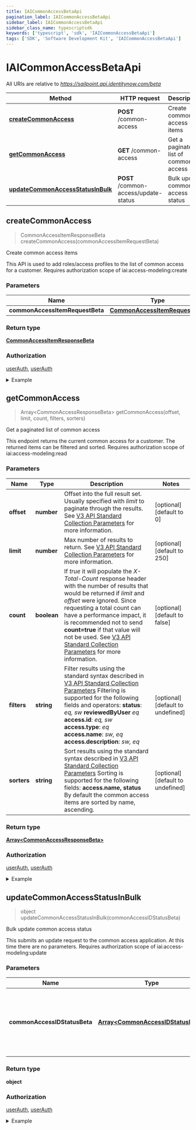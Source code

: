 ```yaml
---
title: IAICommonAccessBetaApi
pagination_label: IAICommonAccessBetaApi
sidebar_label: IAICommonAccessBetaApi
sidebar_class_name: typescriptsdk
keywords: ['typescript', 'sdk', 'IAICommonAccessBetaApi'] 
tags: ['SDK', 'Software Development Kit', 'IAICommonAccessBetaApi']
---
```


# IAICommonAccessBetaApi

All URIs are relative to *https://sailpoint.api.identitynow.com/beta*

Method | HTTP request | Description
------------- | ------------- | -------------
[**createCommonAccess**](IAICommonAccessBetaApi.md#createCommonAccess) | **POST** /common-access | Create common access items
[**getCommonAccess**](IAICommonAccessBetaApi.md#getCommonAccess) | **GET** /common-access | Get a paginated list of common access
[**updateCommonAccessStatusInBulk**](IAICommonAccessBetaApi.md#updateCommonAccessStatusInBulk) | **POST** /common-access/update-status | Bulk update common access status



## createCommonAccess

> CommonAccessItemResponseBeta createCommonAccess(commonAccessItemRequestBeta)

Create common access items

This API is used to add roles/access profiles to the list of common access for a customer. Requires authorization scope of iai:access-modeling:create

### Parameters


Name | Type | Description  | Notes
------------- | ------------- | ------------- | -------------
 **commonAccessItemRequestBeta** | [**CommonAccessItemRequestBeta**](../Models/CommonAccessItemRequestBeta.md)|  | 

### Return type

[**CommonAccessItemResponseBeta**](../Models/CommonAccessItemResponseBeta.md)

### Authorization

[userAuth](https://developer.sailpoint.com/docs/api/v3/identity-security-cloud-v-3-api#authentication), [userAuth](https://developer.sailpoint.com/docs/api/v3/identity-security-cloud-v-3-api#authentication)

<details>
<summary>Example</summary>

```javascript
import { Configuration, IAICommonAccessBetaApi, CommonAccessItemRequestBeta } from "sailpoint-api-client";
const apiConfig = new Configuration();
const iAICommonAccessBetaApi = new IAICommonAccessBetaApi(apiConfig);
const commonAccessItemRequestBeta : CommonAccessItemRequestBeta = ; // 
const val = await iAICommonAccessBetaApi.createCommonAccess(commonAccessItemRequestBeta);
console.log('API called successfully. Returned data: ' + val.data);
```
</details>


## getCommonAccess

> Array&lt;CommonAccessResponseBeta&gt; getCommonAccess(offset, limit, count, filters, sorters)

Get a paginated list of common access

This endpoint returns the current common access for a customer. The returned items can be filtered and sorted. Requires authorization scope of iai:access-modeling:read

### Parameters


Name | Type | Description  | Notes
------------- | ------------- | ------------- | -------------
 **offset** | **number**| Offset into the full result set. Usually specified with *limit* to paginate through the results. See [V3 API Standard Collection Parameters](https://developer.sailpoint.com/idn/api/standard-collection-parameters) for more information. | [optional] [default to 0]
 **limit** | **number**| Max number of results to return. See [V3 API Standard Collection Parameters](https://developer.sailpoint.com/idn/api/standard-collection-parameters) for more information. | [optional] [default to 250]
 **count** | **boolean**| If *true* it will populate the *X-Total-Count* response header with the number of results that would be returned if *limit* and *offset* were ignored.  Since requesting a total count can have a performance impact, it is recommended not to send **count&#x3D;true** if that value will not be used.  See [V3 API Standard Collection Parameters](https://developer.sailpoint.com/idn/api/standard-collection-parameters) for more information. | [optional] [default to false]
 **filters** | **string**| Filter results using the standard syntax described in [V3 API Standard Collection Parameters](https://developer.sailpoint.com/idn/api/standard-collection-parameters#filtering-results)  Filtering is supported for the following fields and operators:  **status**: *eq, sw*  **reviewedByUser** *eq*  **access.id**: *eq, sw*  **access.type**: *eq*  **access.name**: *sw, eq*  **access.description**: *sw, eq* | [optional] [default to undefined]
 **sorters** | **string**| Sort results using the standard syntax described in [V3 API Standard Collection Parameters](https://developer.sailpoint.com/idn/api/standard-collection-parameters#sorting-results)  Sorting is supported for the following fields: **access.name, status**  By default the common access items are sorted by name, ascending. | [optional] [default to undefined]

### Return type

[**Array&lt;CommonAccessResponseBeta&gt;**](../Models/CommonAccessResponseBeta.md)

### Authorization

[userAuth](https://developer.sailpoint.com/docs/api/v3/identity-security-cloud-v-3-api#authentication), [userAuth](https://developer.sailpoint.com/docs/api/v3/identity-security-cloud-v-3-api#authentication)

<details>
<summary>Example</summary>

```javascript
import { Configuration, IAICommonAccessBetaApi } from "sailpoint-api-client";
const apiConfig = new Configuration();
const iAICommonAccessBetaApi = new IAICommonAccessBetaApi(apiConfig);
const offset = 0, // number | Offset into the full result set. Usually specified with *limit* to paginate through the results. See [V3 API Standard Collection Parameters](https://developer.sailpoint.com/idn/api/standard-collection-parameters) for more information.
  limit = 250, // number | Max number of results to return. See [V3 API Standard Collection Parameters](https://developer.sailpoint.com/idn/api/standard-collection-parameters) for more information.
  count = true, // boolean | If *true* it will populate the *X-Total-Count* response header with the number of results that would be returned if *limit* and *offset* were ignored.  Since requesting a total count can have a performance impact, it is recommended not to send **count=true** if that value will not be used.  See [V3 API Standard Collection Parameters](https://developer.sailpoint.com/idn/api/standard-collection-parameters) for more information.
  filters = "access.type eq "ROLE"", // string | Filter results using the standard syntax described in [V3 API Standard Collection Parameters](https://developer.sailpoint.com/idn/api/standard-collection-parameters#filtering-results)  Filtering is supported for the following fields and operators:  **status**: *eq, sw*  **reviewedByUser** *eq*  **access.id**: *eq, sw*  **access.type**: *eq*  **access.name**: *sw, eq*  **access.description**: *sw, eq*
  sorters = "access.name"; // string | Sort results using the standard syntax described in [V3 API Standard Collection Parameters](https://developer.sailpoint.com/idn/api/standard-collection-parameters#sorting-results)  Sorting is supported for the following fields: **access.name, status**  By default the common access items are sorted by name, ascending.
const val = await iAICommonAccessBetaApi.getCommonAccess(offset, limit, count, filters, sorters);
console.log('API called successfully. Returned data: ' + val.data);
```
</details>


## updateCommonAccessStatusInBulk

> object updateCommonAccessStatusInBulk(commonAccessIDStatusBeta)

Bulk update common access status

This submits an update request to the common access application. At this time there are no parameters. Requires authorization scope of iai:access-modeling:update

### Parameters


Name | Type | Description  | Notes
------------- | ------------- | ------------- | -------------
 **commonAccessIDStatusBeta** | [**Array&lt;CommonAccessIDStatusBeta&gt;**](../Models/CommonAccessIDStatusBeta.md)| Confirm or deny in bulk the common access ids that are (or aren\&#39;t) common access | 

### Return type

**object**

### Authorization

[userAuth](https://developer.sailpoint.com/docs/api/v3/identity-security-cloud-v-3-api#authentication), [userAuth](https://developer.sailpoint.com/docs/api/v3/identity-security-cloud-v-3-api#authentication)

<details>
<summary>Example</summary>

```javascript
import { Configuration, IAICommonAccessBetaApi, CommonAccessIDStatusBeta } from "sailpoint-api-client";
const apiConfig = new Configuration();
const iAICommonAccessBetaApi = new IAICommonAccessBetaApi(apiConfig);
const commonAccessIDStatusBeta : Array<CommonAccessIDStatusBeta> = ; // Confirm or deny in bulk the common access ids that are (or aren\'t) common access
const val = await iAICommonAccessBetaApi.updateCommonAccessStatusInBulk(commonAccessIDStatusBeta);
console.log('API called successfully. Returned data: ' + val.data);
```
</details>


